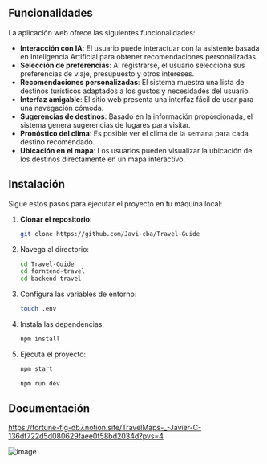 ## Funcionalidades

La aplicación web ofrece las siguientes funcionalidades:

- **Interacción con IA**: El usuario puede interactuar con la asistente basada en Inteligencia Artificial para obtener recomendaciones personalizadas.
- **Selección de preferencias**: Al registrarse, el usuario selecciona sus preferencias de viaje, presupuesto y otros intereses.
- **Recomendaciones personalizadas**: El sistema muestra una lista de destinos turísticos adaptados a los gustos y necesidades del usuario.
- **Interfaz amigable**: El sitio web presenta una interfaz fácil de usar para una navegación cómoda.
- **Sugerencias de destinos**: Basado en la información proporcionada, el sistema genera sugerencias de lugares para visitar.
- **Pronóstico del clima**: Es posible ver el clima de la semana para cada destino recomendado.
- **Ubicación en el mapa**: Los usuarios pueden visualizar la ubicación de los destinos directamente en un mapa interactivo.

## Instalación

Sigue estos pasos para ejecutar el proyecto en tu máquina local:

1. **Clonar el repositorio**:

   ```bash
   git clone https://github.com/Javi-cba/Travel-Guide
   ```

2. Navega al directorio:
   ```bash
   cd Travel-Guide
   cd forntend-travel
   cd backend-travel
   ```
3. Configura las variables de entorno:
   ```bash
   touch .env
   ```
4. Instala las dependencias:

   ```bash
   npm install
   ```

5. Ejecuta el proyecto:
   ```bash
   npm start
   ```
   ```bash
   npm run dev
   ```

## Documentación 
https://fortune-fig-db7.notion.site/TravelMaps-_-Javier-C-136df722d5d080629faee0f58bd2034d?pvs=4

![image](https://i.ibb.co/NC7JzXz/pref.jpg)
